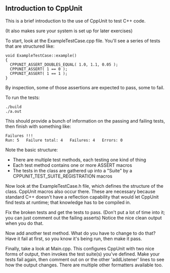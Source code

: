 ## Introduction to CppUnit

This is a brief introduction to the use of CppUnit to test C++ code.

(It also makes sure your system is set up for later exercises)

To start, look at the ExampleTestCase.cpp file.  You'll see a series of tests that are structured like:

```
void ExampleTestCase::example()
{
  CPPUNIT_ASSERT_DOUBLES_EQUAL( 1.0, 1.1, 0.05 );
  CPPUNIT_ASSERT( 1 == 0 );
  CPPUNIT_ASSERT( 1 == 1 );
}
```

By inspection, some of those assertions are expected to pass, some to fail.

To run the tests:

```
./build
./a.out
```

This should provide a bunch of information on the passing and failing tests, then finish with something like:

```
Failures !!!
Run: 5   Failure total: 4   Failures: 4   Errors: 0
```

Note the basic structure:
 - There are multiple test methods, each testing one kind of thing
 - Each test method contains one or more ASSERT macros
 - The tests in the class are gathered up into a "Suite" by a CPPUNIT_TEST_SUITE_REGISTRATION macros

Now look at the ExampleTestCase.h file, which defines the structure of the class. CppUnit macros also occur there.  These are necessary because standard C++ doesn't have a reflection capability that would let CppUnit find tests at runtime; that knowledge has to be compiled in.

Fix the broken tests and get the tests to pass.  (Don't put a lot of time into it; you can just comment out the failing asserts) Notice the nice clean output when you do that.

Now add another test method.  What do you have to change to do that?  Have it fail at first, so you know it's being run, then make it pass.

Finally, take a look at Main.cpp.  This configures CppUnit with two nice forms of output, then invokes the test suite(s) you've defined. Make your tests fail again, then comment out on or the other 'addListener' lines to see how the output changes. There are multiple other formatters available too.

